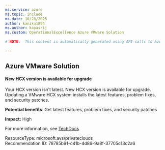 ```yaml
---
ms.service: azure
ms.topic: include
ms.date: 10/28/2025
author: kanika1894
ms.author: kapasrij
ms.custom: OperationalExcellence Azure VMware Solution
  
# NOTE:  This content is automatically generated using API calls to Azure. Any edits made on these files will be overwritten in the next run of the script. 
  
---
```

  
## Azure VMware Solution  
  
<!--78785b91-c41b-4d86-9a8f-37705c13c2a6_begin-->

#### New HCX version is available for upgrade  
  
Your HCX version isn't latest. New HCX version is available for upgrade. Updating a VMware HCX system installs the latest features, problem fixes, and security patches.  
  
**Potential benefits**: Get latest features, problem fixes, and security patches  

**Impact:** High
  
For more information, see [TechDocs](https://aka.ms/vmware/hcxdoc)  

ResourceType: microsoft.avs/privateclouds  
Recommendation ID: 78785b91-c41b-4d86-9a8f-37705c13c2a6  


<!--78785b91-c41b-4d86-9a8f-37705c13c2a6_end-->


<!--articleBody-->
